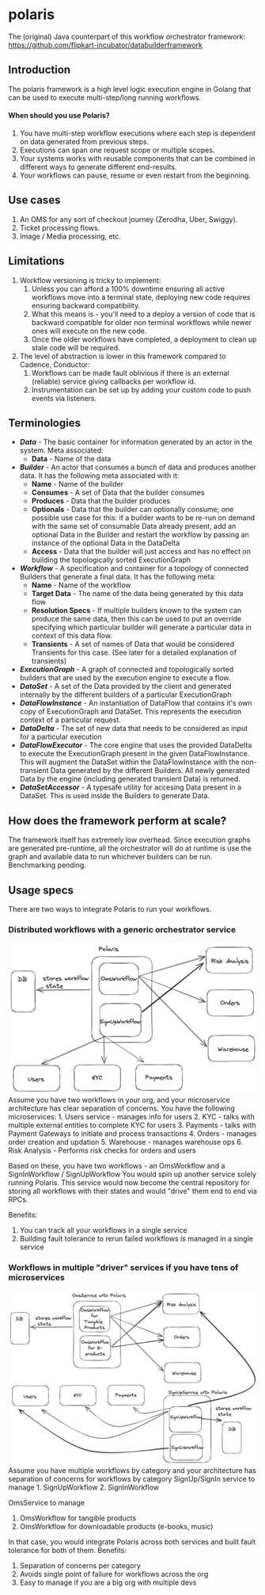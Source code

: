 # polaris

The (original) Java counterpart of this workflow orchestrator framework: https://github.com/flipkart-incubator/databuilderframework

## Introduction

The polaris framework is a high level logic execution engine in Golang that can be used to execute multi-step/long running workflows. 

#### When should you use Polaris?

1. You have multi-step workflow executions where each step is dependent on data generated from previous steps.
2. Executions can span one request scope or multiple scopes.
3. Your systems works with reusable components that can be combined in different ways to generate different end-results.
4. Your workflows can pause, resume or even restart from the beginning.
   
## Use cases
1. An OMS for any sort of checkout journey (Zerodha, Uber, Swiggy).
2. Ticket processing flows.
3. Image / Media processing, etc.

## Limitations
1. Workflow versioning is tricky to implement:
   1. Unless you can afford a 100% downtime ensuring all active workflows move into a terminal state, deploying new code requires ensuring backward compatibility.
   2. What this means is - you'll need to a deploy a version of code that is backward compatible for older non terminal workflows while newer ones will execute on the new code.
   3. Once the older workflows have completed, a deployment to clean up stale code will be required.
2. The level of abstraction is lower in this framework compared to Cadence, Conductor:
   1. Workflows can be made fault oblivious if there is an external (reliable) service giving callbacks per workflow id.
   2. Instrumentation can be set up by adding your custom code to push events via listeners.

## Terminologies

* _**Data**_ - The basic container for information generated by an actor in the system. Meta associated:
    * **Data** - Name of the data
* _**Builder**_ - An actor that consumes a bunch of data and produces another data. It has the following meta associated with it:
    * **Name** - Name of the builder
    * **Consumes** - A set of Data that the builder consumes
    * **Produces** - Data that the builder produces
    * **Optionals** - Data that the builder can optionally consume; one possible use case for this: if a builder wants to be re-run on demand with the same set of consumable Data already present, add an optional Data in the Builder and restart the workflow by passing an instance of the optional Data in the DataDelta
    * **Access** - Data that the builder will just access and has no effect on building the topologically sorted ExecutionGraph
* _**Workflow**_ - A specification and container for a topology of connected Builders that generate a final data. It has the following meta:
    * **Name** - Name of the workflow
    * **Target Data** - The name of the data being generated by this data flow
    * **Resolution Specs** - If multiple builders known to the system can produce the same data, then this can be used to put an override specifying which particular builder will generate a particular data in context of this data flow.
    * **Transients** - A set of names of Data that would be considered Transients for this case. (See later for a detailed explanation of transients)
* _**ExecutionGraph**_ - A graph of connected and topologically sorted builders that are used by the execution engine to execute a flow. 
* _**DataSet**_ - A set of the Data provided by the client and generated internally by the different builders of a particular ExecutionGraph
* _**DataFlowInstance**_ - An instantiation of DataFlow that contains it's own copy of ExecutionGraph and DataSet. This represents the execution context of a particular request.
* _**DataDelta**_ - The set of new data that needs to be considered as input for a particular execution
* _**DataFlowExecutor**_ - The core engine that uses the provided DataDelta to execute the ExecutionGraph present in the given DataFlowInstance. This will augment the DataSet within the DataFlowInstance with the non-transient Data generated by the different Builders. All newly generated Data by the engine (including generated transient Data) is returned.
* _**DataSetAccessor**_ - A typesafe utility for accesing Data present in a DataSet. This is used inside the Builders to generate Data.

## How does the framework perform at scale?
The framework itself has extremely low overhead. Since execution graphs are generated pre-runtime, all the orchestrator will do at runtime is use the graph and available data to run whichever builders can be run. Benchmarking pending.

## Usage specs
There are two ways to integrate Polaris to run your workflows.

### Distributed workflows with a generic orchestrator service
<img src="example/Usage-1.png">
Assume you have two workflows in your org, and your microservice architecture has clear separation of concerns.
You have the following microservices:
1. Users service - manages info for users
2. KYC - talks with multiple external entities to complete KYC for users
3. Payments - talks with Payment Gateways to initiate and process transactions
4. Orders - manages order creation and updation
5. Warehouse - manages warehouse ops
6. Risk Analysis - Performs risk checks for orders and users

Based on these, you have two workflows - an OmsWorkflow and a SignInWorkflow / SignUpWorkflow
You would spin up another service solely running Polaris. This service would now become the central repository for storing all workflows with their states and would "drive" them end to end via RPCs.
   
Benefits:
1. You can track all your workflows in a single service
2. Building fault tolerance to rerun failed workflows is managed in a single service

### Workflows in multiple "driver" services if you have tens of microservices
<img src="example/Usage-2.png">
Assume you have multiple workflows by category and your architecture has separation of concerns for workflows by category
SignUp/SignIn service to manage
1. SignUpWorkflow
2. SignInWorkflow

OmsService to manage
1. OmsWorkflow for tangible products
2. OmsWorkflow for downloadable products (e-books, music)

In that case, you would integrate Polaris across both services and built fault tolerance for both of them.
Benefits:
1. Separation of concerns per category
2. Avoids single point of failure for workflows across the org
3. Easy to manage if you are a big org with multiple devs
